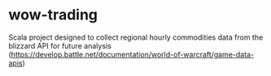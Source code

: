 # wow-trading
Scala project designed to collect regional hourly commodities data from the blizzard API for future analysis (https://develop.battle.net/documentation/world-of-warcraft/game-data-apis)
